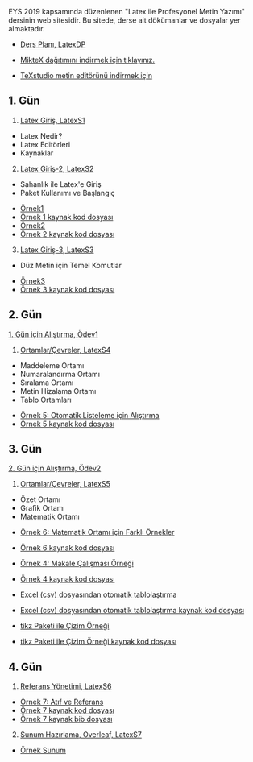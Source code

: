 EYS 2019 kapsamında düzenlenen "Latex ile Profesyonel Metin Yazımı" dersinin web sitesidir. Bu sitede, derse ait dökümanlar ve dosyalar yer almaktadır. 

+ [Ders Planı, LatexDP](dokumanlar/LatexDP.pdf)

+ [MikteX dağıtımını indirmek için tıklayınız.](https://miktex.org/download)
+ [TeXstudio metin editörünü indirmek için](https://www.texstudio.org/)

## 1. Gün

1. [Latex Giriş, LatexS1](dokumanlar/LatexS1.pdf)
- Latex Nedir?
- Latex Editörleri
- Kaynaklar



2. [Latex Giriş-2, LatexS2](dokumanlar/LatexS2.pdf)
- Sahanlık ile Latex'e Giriş
- Paket Kullanımı ve Başlangıç
+ [Örnek1](dokumanlar\Örnek1.pdf)
+ [Örnek 1 kaynak kod dosyası](dokumanlar\Örnek1.tex)
+ [Örnek2](dokumanlar\Örnek2.pdf)
+ [Örnek 2 kaynak kod dosyası](dokumanlar\Örnek2.tex)



3.  [Latex Giriş-3, LatexS3](dokumanlar/LatexS3.pdf)
- Düz Metin için Temel Komutlar
+ [Örnek3](dokumanlar\Örnek3.pdf)
+ [Örnek 3 kaynak kod dosyası](dokumanlar\Örnek3.tex)





## 2. Gün

[1. Gün için Alıştırma, Ödev1](dokumanlar/Ödev1.pdf)

1. [Ortamlar/Çevreler, LatexS4](dokumanlar/LatexS4.pdf)
- Maddeleme Ortamı
- Numaralandırma Ortamı
- Sıralama Ortamı
- Metin Hizalama Ortamı
- Tablo Ortamları


+ [Örnek 5: Otomatik Listeleme için Alıştırma](dokumanlar/Örnek5.pdf)
+ [Örnek 5 kaynak kod dosyası](dokumanlar\Örnek5.tex)

## 3. Gün

[2. Gün için Alıştırma, Ödev2](dokumanlar/Ödev2.docx)

1. [Ortamlar/Çevreler, LatexS5](dokumanlar/LatexS5.pdf)
- Özet Ortamı
- Grafik Ortamı
- Matematik Ortamı

+ [Örnek 6: Matematik Ortamı için Farklı Örnekler](dokumanlar/Örnek6.pdf)
+ [Örnek 6 kaynak kod dosyası](dokumanlar\Örnek6.tex)

+ [Örnek 4: Makale Çalışması Örneği](dokumanlar/Örnek4.pdf)
+ [Örnek 4 kaynak kod dosyası](dokumanlar\Örnek4.tex)


+ [Excel (csv) dosyasından otomatik tablolaştırma](dokumanlar/csvtotable.pdf)
+ [Excel (csv) dosyasından otomatik tablolaştırma kaynak kod dosyası](dokumanlar\csvtotable.tex)

+ [tikz Paketi ile Çizim Örneği](dokumanlar/tikz_ornegi.pdf)
+ [tikz Paketi ile Çizim Örneği kaynak kod dosyası](dokumanlar\tikz_ornegi.tex)

## 4. Gün

1. [Referans Yönetimi, LatexS6](dokumanlar/LatexS6.pdf)


+ [Örnek 7: Atıf ve Referans](dokumanlar/ref.pdf)
+ [Örnek 7 kaynak kod dosyası](dokumanlar\ref.tex)
+ [Örnek 7 kaynak bib dosyası](dokumanlar\mybib.bib)

2. [Sunum Hazırlama, Overleaf, LatexS7](dokumanlar/LatexS7.pdf)

+ [Örnek Sunum](dokumanlar/OrnekSunumDosyaları.rar)